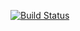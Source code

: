[![Build Status](https://dev.azure.com/hyranduplessis/hyranduplessis/_apis/build/status/Hyran681.cypress?branchName=main)](https://dev.azure.com/hyranduplessis/hyranduplessis/_build/latest?definitionId=1&branchName=main)
